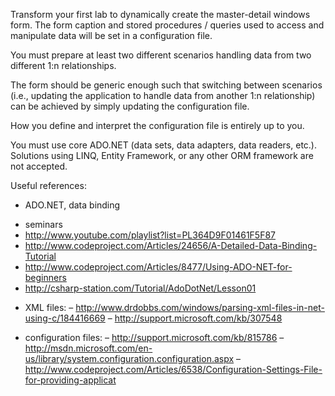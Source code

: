 Transform your first lab to dynamically create the master-detail windows form. The form caption and stored procedures / queries used to access and manipulate data will be set in a configuration file.

You must prepare at least two different scenarios handling data from two different 1:n relationships.

The form should be generic enough such that switching between scenarios (i.e., updating the application to handle data from another 1:n relationship) can be achieved by simply updating the configuration file.

How you define and interpret the configuration file is entirely up to you.

You must use core ADO.NET (data sets, data adapters, data readers, etc.). Solutions using LINQ, Entity Framework, or any other ORM framework are not accepted.

Useful references:

* ADO.NET, data binding
+ seminars
+ http://www.youtube.com/playlist?list=PL364D9F01461F5F87
+ http://www.codeproject.com/Articles/24656/A-Detailed-Data-Binding-Tutorial
+ http://www.codeproject.com/Articles/8477/Using-ADO-NET-for-beginners
+ http://csharp-station.com/Tutorial/AdoDotNet/Lesson01

* XML files:
– http://www.drdobbs.com/windows/parsing-xml-files-in-net-using-c/184416669
– http://support.microsoft.com/kb/307548

* configuration files:
– http://support.microsoft.com/kb/815786
– http://msdn.microsoft.com/en-us/library/system.configuration.configuration.aspx
– http://www.codeproject.com/Articles/6538/Configuration-Settings-File-for-providing-applicat
